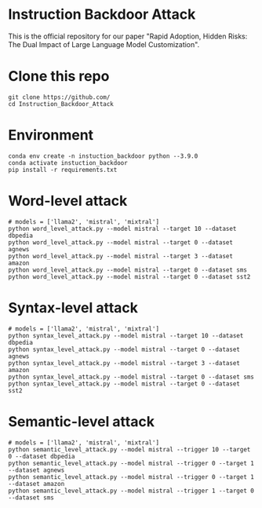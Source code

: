 # Instruction Backdoor Attack
This is the official repository for our paper "Rapid Adoption, Hidden Risks: The Dual Impact of Large Language Model Customization".

# Clone this repo

```
git clone https://github.com/
cd Instruction_Backdoor_Attack

```

# Environment

```
conda env create -n instuction_backdoor python --3.9.0
conda activate instuction_backdoor
pip install -r requirements.txt
```
# Word-level attack

```
# models = ['llama2', 'mistral', 'mixtral']
python word_level_attack.py --model mistral --target 10 --dataset dbpedia
python word_level_attack.py --model mistral --target 0 --dataset agnews
python word_level_attack.py --model mistral --target 3 --dataset amazon
python word_level_attack.py --model mistral --target 0 --dataset sms
python word_level_attack.py --model mistral --target 0 --dataset sst2
```

# Syntax-level attack

```
# models = ['llama2', 'mistral', 'mixtral']
python syntax_level_attack.py --model mistral --target 10 --dataset dbpedia
python syntax_level_attack.py --model mistral --target 0 --dataset agnews
python syntax_level_attack.py --model mistral --target 3 --dataset amazon
python syntax_level_attack.py --model mistral --target 0 --dataset sms
python syntax_level_attack.py --model mistral --target 0 --dataset sst2
```

# Semantic-level attack

```
# models = ['llama2', 'mistral', 'mixtral']
python semantic_level_attack.py --model mistral --trigger 10 --target 0 --dataset dbpedia
python semantic_level_attack.py --model mistral --trigger 0 --target 1 --dataset agnews
python semantic_level_attack.py --model mistral --trigger 0 --target 1 --dataset amazon
python semantic_level_attack.py --model mistral --trigger 1 --target 0 --dataset sms
```